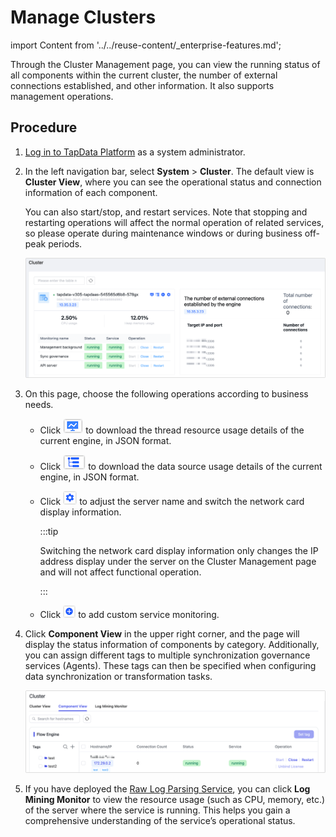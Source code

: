 # Manage Clusters
import Content from '../../reuse-content/_enterprise-features.md';

<Content />

Through the Cluster Management page, you can view the running status of all components within the current cluster, the number of external connections established, and other information. It also supports management operations.

## Procedure

1. [Log in to TapData Platform](../log-in.md) as a system administrator.

2. In the left navigation bar, select **System** > **Cluster**. The default view is **Cluster View**, where you can see the operational status and connection information of each component.

   You can also start/stop, and restart services. Note that stopping and restarting operations will affect the normal operation of related services, so please operate during maintenance windows or during business off-peak periods.

   ![Cluster Management](../../images/manage_cluster_1.png)

3. On this page, choose the following operations according to business needs.

    * Click ![](../../images/process_monitor_icon.png) to download the thread resource usage details of the current engine, in JSON format.

    * Click ![](../../images/data_source_monitor_icon.png) to download the data source usage details of the current engine, in JSON format.

    * Click ![](../../images/cluster_setting_icon.png) to adjust the server name and switch the network card display information.

      :::tip

      Switching the network card display information only changes the IP address display under the server on the Cluster Management page and will not affect functional operation.

      :::

    * Click ![](../../images/cluster_add_icon.png) to add custom service monitoring.

4. Click **Component View** in the upper right corner, and the page will display the status information of components by category. Additionally, you can assign different tags to multiple synchronization governance services (Agents). These tags can then be specified when configuring data synchronization or transformation tasks.

    ![Components View](../../images/components.png)
    
5. If you have deployed the [Raw Log Parsing Service](../../case-practices/best-practice/raw-logs-solution.md), you can click **Log Mining Monitor** to view the resource usage (such as CPU, memory, etc.) of the server where the service is running. This helps you gain a comprehensive understanding of the service’s operational status.